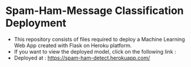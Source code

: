 # Spam-Ham-Message Classification Deployment
 - This repository consists of files required to deploy a Machine Learning Web App created with Flask on Heroku platform.
 - If you want to view the deployed model, click on the following link :
 - Deployed at : https://spam-ham-detect.herokuapp.com/
